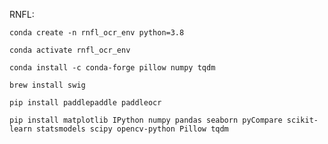 RNFL:

    conda create -n rnfl_ocr_env python=3.8
    
    conda activate rnfl_ocr_env

    conda install -c conda-forge pillow numpy tqdm

    brew install swig  

    pip install paddlepaddle paddleocr

    pip install matplotlib IPython numpy pandas seaborn pyCompare scikit-learn statsmodels scipy opencv-python Pillow tqdm 